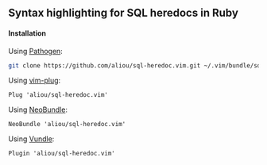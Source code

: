 ## Syntax highlighting for SQL heredocs in Ruby

#### Installation

Using [Pathogen](https://github.com/tpope/vim-pathogen):
 ```bash
git clone https://github.com/aliou/sql-heredoc.vim.git ~/.vim/bundle/sql-heredoc.vim
```

Using [vim-plug](https://github.com/junegunn/vim-plug):
```vim
Plug 'aliou/sql-heredoc.vim'
```

Using [NeoBundle](https://github.com/Shougo/neobundle.vim):
```vim
NeoBundle 'aliou/sql-heredoc.vim'
```

Using [Vundle](https://github.com/gmarik/vundle):
```vim
Plugin 'aliou/sql-heredoc.vim'
```
